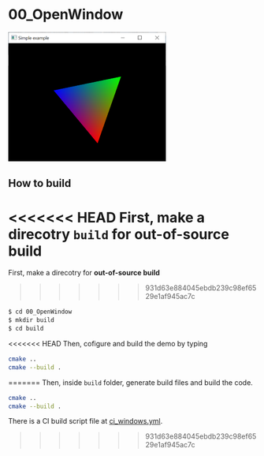 # 00_OpenWindow
![](thumbnail.png)


## How to build

<<<<<<< HEAD
First, make a direcotry `build` for **out-of-source build**
=======
First, make a direcotry for **out-of-source build**

>>>>>>> 931d63e884045ebdb239c98ef6529e1af945ac7c
```bash
$ cd 00_OpenWindow
$ mkdir build
$ cd build
```

<<<<<<< HEAD
Then, cofigure and build the demo by typing
```bash
cmake .. 
cmake --build .
```
=======
Then, inside `build` folder, generate build files and build the code. 

```bash
cmake .. 
cmake --build .
```

There is a CI build script file at [ci_windows.yml](../.github/workflows/ci_windows.yml). 

>>>>>>> 931d63e884045ebdb239c98ef6529e1af945ac7c
